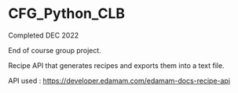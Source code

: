 # CFG_Python_CLB

Completed DEC 2022

End of course group project.

Recipe API that generates recipes and exports them into a text file.


API used : https://developer.edamam.com/edamam-docs-recipe-api




